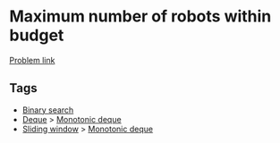 # Maximum number of robots within budget

[Problem link](https://leetcode.com/problems/maximum-number-of-robots-within-budget/)

## Tags

* [Binary search](/README.md#Binary_search)
* [Deque](/README.md#Deque) > [Monotonic deque](/README.md#Deque-Monotonic_deque)
* [Sliding window](/README.md#Sliding_window) > [Monotonic deque](/README.md#Sliding_window-Monotonic_deque)
